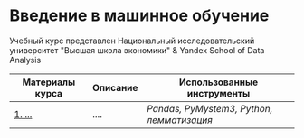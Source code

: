 # Введение в машинное обучение

Учебный курс представлен Национальный исследовательский университет "Высшая школа экономики" & Yandex School of Data Analysis

| **Материалы курса**                               | **Описание** |**Использованные инструменты**|
|---------------------------------------------------|--------------|------|
| [1. ...](https://github.com/EvgeniiMileshin/....) | ....         |*Pandas, PyMystem3, Python, лемматизация*|

